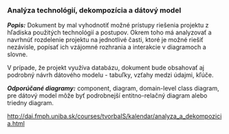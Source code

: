 ### Analýza technológií, dekompozícia a dátový model

___Popis:___ Dokument by mal vyhodnotiť možné prístupy riešenia projektu z hľadiska použitých technológií a postupov. Okrem toho má analyzovať a navrhnúť rozdelenie projektu na jednotlivé časti, ktoré je možné riešiť nezávisle, popísať ich vzájomné rozhrania a interakcie v diagramoch a slovne. 

V prípade, že projekt využíva databázu, dokument bude obsahovať aj podrobný návrh dátového modelu - tabuľky, vzťahy medzi údajmi, kľúče. 

___Odporúčané diagramy:___ component, diagram, domain-level class diagram, pre dátový model môže byť podrobnejší entitno-relačný diagram alebo triedny diagram.

http://dai.fmph.uniba.sk/courses/tvorbaIS/kalendar/analyza_a_dekompozicia.html
